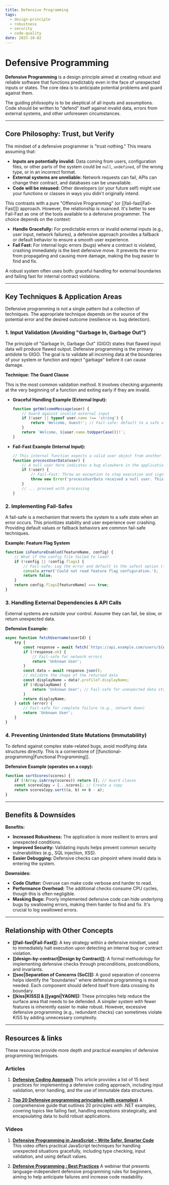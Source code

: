 ```yaml
---
title: Defensive Programming
tags:
  - design-principle
  - robustness
  - security
  - code-quality
date: 2025-10-02
---
```

# Defensive Programming

**Defensive Programming** is a design principle aimed at creating robust and reliable software that functions predictably even in the face of unexpected inputs or states. The core idea is to anticipate potential problems and guard against them.

The guiding philosophy is to be skeptical of all inputs and assumptions. Code should be written to "defend" itself against invalid data, errors from external systems, and other unforeseen circumstances.

---

## Core Philosophy: Trust, but Verify

The mindset of a defensive programmer is "trust nothing." This means assuming that:

-   **Inputs are potentially invalid:** Data coming from users, configuration files, or other parts of the system could be `null`, `undefined`, of the wrong type, or in an incorrect format.
-   **External systems are unreliable:** Network requests can fail, APIs can change their contract, and databases can be unavailable.
-   **Code will be misused:** Other developers (or your future self) might use your functions or classes in ways you didn't originally intend.

This contrasts with a pure "Offensive Programming" (or [[fail-fast|Fail-Fast]]) approach. However, the relationship is nuanced. It's better to see Fail-Fast as one of the tools available to a defensive programmer. The choice depends on the context:

*   **Handle Gracefully:** For predictable errors or invalid external inputs (e.g., user input, network failures), a defensive approach provides a fallback or default behavior to ensure a smooth user experience.
*   **Fail Fast:** For internal logic errors (bugs) where a contract is violated, crashing immediately is the best defensive move. It prevents the error from propagating and causing more damage, making the bug easier to find and fix.

A robust system often uses both: graceful handling for external boundaries and failing fast for internal contract violations.

---

## Key Techniques & Application Areas

Defensive programming is not a single pattern but a collection of techniques. The appropriate technique depends on the source of the potential error and the desired outcome (resilience vs. bug detection).

### 1. Input Validation (Avoiding "Garbage In, Garbage Out")

The principle of "Garbage In, Garbage Out" (GIGO) states that flawed input data will produce flawed output. Defensive programming is the primary antidote to GIGO. The goal is to validate all incoming data at the boundaries of your system or function and reject "garbage" before it can cause damage.

**Technique: The Guard Clause**

This is the most common validation method. It involves checking arguments at the very beginning of a function and exiting early if they are invalid.

*   **Graceful Handling Example (External Input):**
    ```javascript
    function getWelcomeMessage(user) {
        // Guard against invalid external input
        if (!user || typeof user.name !== 'string') {
            return 'Welcome, Guest!'; // Fail-safe: default to a safe value
        }
        return `Welcome, ${user.name.toUpperCase()}!`;
    }
    ```

*   **Fail-Fast Example (Internal Input):**
    ```javascript
    // This internal function expects a valid user object from another part of our system.
    function processUserData(user) {
        // A null user here indicates a bug elsewhere in the application.
        if (!user) {
            // Fail-Fast: Throw an exception to stop execution and signal the bug immediately.
            throw new Error('processUserData received a null user. This is a contract violation.');
        }
        // ... proceed with processing
    }
    ```

### 2. Implementing Fail-Safes

A fail-safe is a mechanism that reverts the system to a safe state when an error occurs. This prioritizes stability and user experience over crashing. Providing default values or fallback behaviors are common fail-safe techniques.

**Example: Feature Flag System**

```javascript
function isFeatureEnabled(featureName, config) {
    // What if the config file failed to load?
    if (!config || !config.flags) {
        // Fail-safe: Log the error and default to the safest option (feature disabled).
        console.error('Could not read feature flag configuration.');
        return false;
    }
    return config.flags[featureName] === true;
}
```

### 3. Handling External Dependencies & API Calls

External systems are outside your control. Assume they can fail, be slow, or return unexpected data.

**Defensive Example:**
```javascript
async function fetchUsername(userId) {
    try {
        const response = await fetch(`https://api.example.com/users/${userId}`);
        if (!response.ok) {
            // Fail-safe for network errors
            return 'Unknown User';
        }
        const data = await response.json();
        // Validate the shape of the returned data
        const displayName = data?.profile?.displayName;
        if (!displayName) {
            return 'Unknown User'; // Fail-safe for unexpected data structure
        }
        return displayName;
    } catch (error) {
        // Fail-safe for complete failure (e.g., network down)
        return 'Unknown User';
    }
}
```

### 4. Preventing Unintended State Mutations (Immutability)

To defend against complex state-related bugs, avoid modifying data structures directly. This is a cornerstone of [[functional-programming|Functional Programming]].

**Defensive Example (operates on a copy):**
```javascript
function sortScores(scores) {
    if (!Array.isArray(scores)) return []; // Guard clause
    const scoresCopy = [...scores]; // Create a copy
    return scoresCopy.sort((a, b) => b - a);
}
```

---

## Benefits & Downsides

**Benefits:**

-   **Increased Robustness:** The application is more resilient to errors and unexpected conditions.
-   **Improved Security:** Validating inputs helps prevent common security vulnerabilities (e.g., SQL injection, XSS).
-   **Easier Debugging:** Defensive checks can pinpoint where invalid data is entering the system.

**Downsides:**

-   **Code Clutter:** Overuse can make code verbose and harder to read.
-   **Performance Overhead:** The additional checks consume CPU cycles, though this is often negligible.
-   **Masking Bugs:** Poorly implemented defensive code can hide underlying bugs by swallowing errors, making them harder to find and fix. It's crucial to log swallowed errors.

---

## Relationship with Other Concepts

-   **[[fail-fast|Fail-Fast]]:** A key strategy within a defensive mindset, used to immediately halt execution upon detecting an internal bug or contract violation.
-   **[[design-by-contract|Design by Contract]]:** A formal methodology for implementing defensive checks through preconditions, postconditions, and invariants.
-   **[[soc|Separation of Concerns (SoC)]]:** A good separation of concerns helps identify the "boundaries" where defensive programming is most needed. Each component should defend itself from data crossing its boundary.
-   **[[kiss|KISS]] & [[yagni|YAGNI]]:** These principles help reduce the surface area that needs to be defended. A simpler system with fewer features is inherently easier to make robust. However, excessive defensive programming (e.g., redundant checks) can sometimes violate KISS by adding unnecessary complexity.

---

## Resources & links

These resources provide more depth and practical examples of defensive programming techniques.

### Articles

1.  **[Defensive Coding Approach](https://medium.com/@sophiadizon/defensive-coding-approach-43bf3f3c007d)**
    This article provides a list of 15 best practices for implementing a defensive coding approach, including input validation, error handling, and the use of immutable data structures.

2.  **[Top 20 Defensive programming principles (with examples)](https://umbracare.net/blog/top-defensive-programming-principles-with-examples/)**
    A comprehensive guide that outlines 20 principles with .NET examples, covering topics like failing fast, handling exceptions strategically, and encapsulating data to build robust applications.

### Videos

1.  **[Defensive Programming in JavaScript – Write Safer, Smarter Code](https://www.youtube.com/watch?v=6iXbprqa3XM)**
    This video offers practical JavaScript techniques for handling unexpected situations gracefully, including type checking, input validation, and using default values.

2.  **[Defensive Programming : Best Practices](https://www.youtube.com/watch?v=Fc4cFsY38BA)**
    A webinar that presents language-independent defensive programming rules for beginners, aiming to help anticipate failures and increase code readability.
